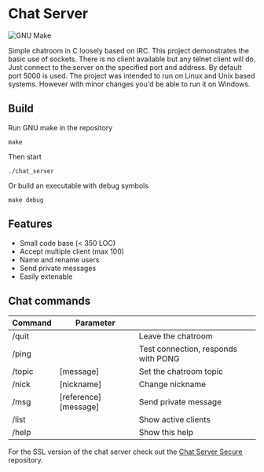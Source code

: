 Chat Server
=
![GNU Make](https://github.com/yorickdewid/Chat-Server/workflows/GNU%20Make/badge.svg)

Simple chatroom in C loosely based on IRC. This project demonstrates the basic use of sockets. There is no client available but any telnet client will do. Just connect to the server on the specified port and address. By default port 5000 is used. The project was intended to run on Linux and Unix based systems. However with minor changes you'd be able to run it on Windows.

## Build

Run GNU make in the repository

`make`

Then start

`./chat_server`

Or build an executable with debug symbols

`make debug`

## Features

* Small code base (< 350 LOC)
* Accept multiple client (max 100)
* Name and rename users
* Send private messages
* Easily extenable

## Chat commands

| Command       | Parameter             |                                     |
| ------------- | --------------------- | ----------------------------------- |
| /quit         |                       | Leave the chatroom                  |
| /ping         |                       | Test connection, responds with PONG |
| /topic        | [message]             | Set the chatroom topic              |
| /nick         | [nickname]            | Change nickname                     |
| /msg          | [reference] [message] | Send private message                |
| /list         |                       | Show active clients                 |
| /help         |                       | Show this help                      |

For the SSL version of the chat server check out the [Chat Server Secure](https://github.com/yorickdewid/Chat-Server-Secure "Chat Server Secure") repository.
